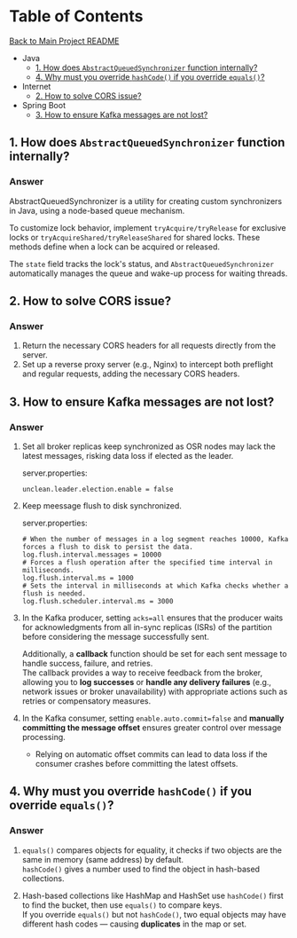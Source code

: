 <!-----------------------------------------------------------
Author:  Craig Brown
Version: 1.0.2
Source:  https://github.com/saidake/simi-interview
------------------------------------------------------------->
# Table of Contents
[Back to Main Project README](../README.md)  
- Java
  - [1. How does `AbstractQueuedSynchronizer` function internally?](#1-how-does-abstractqueuedsynchronizer-function-internally) 
  - [4. Why must you override `hashCode()` if you override `equals()`?](#4-why-must-you-override-hashcode-if-you-override-equals)
- Internet
  - [2. How to solve CORS issue?](#2-how-to-solve-cors-issue) 
- Spring Boot 
  - [3. How to ensure Kafka messages are not lost?](#3-how-to-ensure-kafka-messages-are-not-lost)
## 1. How does `AbstractQueuedSynchronizer` function internally?  
<!-- {4} -->
<!-- ### References
* **Java.pdf / Java / java.base / java.util / concurrent / locks / AbstractQueuedSynchronizer**     
  1. State Management
  2. Node-based Queuing
  3. Exclusive and Shared Modes
  4. Condition Support -->
### Answer
AbstractQueuedSynchronizer is a utility for creating custom synchronizers in Java, using a node-based queue mechanism.

To customize lock behavior, implement `tryAcquire/tryRelease` for exclusive locks or `tryAcquireShared/tryReleaseShared` for shared locks. 
These methods define when a lock can be acquired or released.

The `state` field tracks the lock's status, and `AbstractQueuedSynchronizer` automatically manages the queue and wake-up process for waiting threads.

## 2. How to solve CORS issue?  
<!-- {3-2} -->
<!-- ### References
* **Internet.pdf / Network Model / Application Layer / HTTP (Hypertext Transfer Protocol) / Cross-domain communication**
  1. Same-Origin Policy (SOP)
  2. Cross-Origin Resource Sharing (CORS)
  3. Preflight Request
* **Config.pdf / Work Environment / nginx / Core / Proxy**     
  1. Forward Proxy (Normal Proxy)
  2. Reverse Proxy -->
### Answer
1. Return the necessary CORS headers for all requests directly from the server.
2. Set up a reverse proxy server (e.g., Nginx) to intercept both preflight and regular requests, adding the necessary CORS headers.

## 3. How to ensure Kafka messages are not lost?
<!-- {3} -->
<!-- ### References
* **DatabaseAndMiddleware.pdf / Kafka / Configuration / server.properties / Leader Election**
  1. Assigned Replicas (AR)
  2. In-Sync Replicas (ISR)
  3. Out-of-Sync Replicas (OSR) -->

### Answer
1. Set all broker replicas keep synchronized as OSR nodes may lack the latest messages, risking data loss if elected as the leader.  

    server.properties:
    ```properties
    unclean.leader.election.enable = false
    ```
2.  Keep meessage flush to disk synchronized.

    server.properties:
    ```properties
    # When the number of messages in a log segment reaches 10000, Kafka forces a flush to disk to persist the data.
    log.flush.interval.messages = 10000
    # Forces a flush operation after the specified time interval in milliseconds. 
    log.flush.interval.ms = 1000
    # Sets the interval in milliseconds at which Kafka checks whether a flush is needed. 
    log.flush.scheduler.interval.ms = 3000
    ```
3. In the Kafka producer, setting `acks=all` ensures that the producer waits for acknowledgments from all in-sync replicas (ISRs) of the partition before considering the message successfully sent. 

   Additionally, a **callback** function should be set for each sent message to handle success, failure, and retries.   
     The callback provides a way to receive feedback from the broker, allowing you to **log successes** or **handle any delivery failures** (e.g., network issues or broker unavailability) with appropriate actions such as retries or compensatory measures.

4. In the Kafka consumer, setting `enable.auto.commit=false` and **manually committing the message offset** ensures greater control over message processing.   
   * Relying on automatic offset commits can lead to data loss if the consumer crashes before committing the latest offsets.

## 4. Why must you override `hashCode()` if you override `equals()`?
<!-- ### References
* **Java.pdf / java.base / java.lang / (Core) / Object**
  1. Default Hash Code Consistency
* **Java.pdf / java.base / java.util / (Data Type) / (Map) / HashMap**
  1. get
  2. put
  3. putVal
  4. hash -->
### Answer
1. `equals()` compares objects for equality, it checks if two objects are the same in memory (same address) by default.  
   `hashCode()` gives a number used to find the object in hash-based collections.

2. Hash-based collections like HashMap and HashSet use `hashCode()` first to find the bucket, then use `equals()` to compare keys.  
  If you override `equals()` but not `hashCode()`, two equal objects may have different hash codes — causing **duplicates** in the map or set.